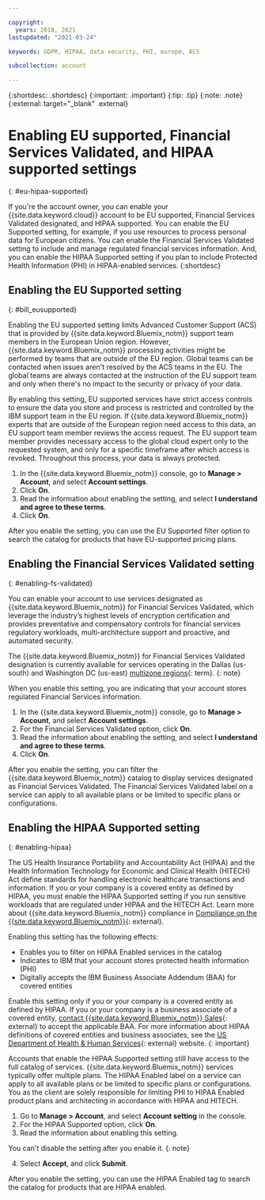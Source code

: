 ```yaml
---

copyright:
  years: 2018, 2021
lastupdated: "2021-03-24"

keywords: GDPR, HIPAA, data security, PHI, europe, ACS 

subcollection: account

---
```


{:shortdesc: .shortdesc}
{:important: .important}
{:tip: .tip}
{:note: .note}
{:external: target="_blank" .external}

# Enabling EU supported, Financial Services Validated, and HIPAA supported settings
{: #eu-hipaa-supported}

If you're the account owner, you can enable your {{site.data.keyword.cloud}} account to be EU supported, Financial Services Validated designated, and HIPAA supported. You can enable the EU Supported setting, for example, if you use resources to process personal data for European citizens. You can enable the Financial Services Validated setting to include and manage regulated financial services information. And, you can enable the HIPAA Supported setting if you plan to include Protected Health Information (PHI) in HIPAA-enabled services.
{:shortdesc}


## Enabling the EU Supported setting
{: #bill_eusupported}

Enabling the EU supported setting limits Advanced Customer Support (ACS) that is provided by {{site.data.keyword.Bluemix_notm}} support team members in the European Union region. However, {{site.data.keyword.Bluemix_notm}} processing activities might be performed by teams that are outside of the EU region. Global teams can be contacted when issues aren't resolved by the ACS teams in the EU. The global teams are always contacted at the instruction of the EU support team and only when there's no impact to the security or privacy of your data.

By enabling this setting, EU supported services have strict access controls to ensure the data you store and process is restricted and controlled by the IBM support team in the EU region. If {{site.data.keyword.Bluemix_notm}} experts that are outside of the European region need access to this data, an EU support team member reviews the access request. The EU support team member provides necessary access to the global cloud expert only to the requested system, and only for a specific timeframe after which access is revoked. Throughout this process, your data is always protected.

  1. In the {{site.data.keyword.Bluemix_notm}} console, go to **Manage > Account**, and select **Account settings**.
  2. Click **On**.
  3. Read the information about enabling the setting, and select **I understand and agree to these terms**.
  4. Click **On**.

   After you enable the setting, you can use the EU Supported filter option to search the catalog for products that have EU-supported pricing plans.

## Enabling the Financial Services Validated setting
{: #enabling-fs-validated}

You can enable your account to use services designated as {{site.data.keyword.Bluemix_notm}} for Financial Services Validated, which leverage the industry’s highest levels of encryption certification and provides preventative and compensatory controls for financial services regulatory workloads, multi-architecture support and proactive, and automated security.

The {{site.data.keyword.Bluemix_notm}} for Financial Services Validated designation is currently available for services operating in the Dallas (us-south) and Washington DC (us-east) [multizone regions](#x9774820){: term}. 
{: note}

When you enable this setting, you are indicating that your account stores regulated Financial Services information. 

1. In the {{site.data.keyword.Bluemix_notm}} console, go to **Manage > Account**, and select **Account settings**.
2. For the Financial Services Validated option, click **On**.
3. Read the information about enabling the setting, and select **I understand and agree to these terms**.
4. Click **On**.

After you enable the setting, you can filter the {{site.data.keyword.Bluemix_notm}} catalog to display services designated as Financial Services Validated. The Financial Services Validated label on a service can apply to all available plans or be limited to specific plans or configurations. 


## Enabling the HIPAA Supported setting
{: #enabling-hipaa}

The US Health Insurance Portability and Accountability Act (HIPAA) and the Health Information Technology for Economic and Clinical Health (HITECH) Act define standards for handling electronic healthcare transactions and information. If you or your company is a covered entity as defined by HIPAA, you must enable the HIPAA Supported setting if you run sensitive workloads that are regulated under HIPAA and the HITECH Act. Learn more about {{site.data.keyword.Bluemix_notm}} compliance in [Compliance on the {{site.data.keyword.Bluemix_notm}}](https://www.ibm.com/cloud/compliance){: external}.

Enabling this setting has the following effects:

* Enables you to filter on HIPAA Enabled services in the catalog
* Indicates to IBM that your account stores protected health information (PHI)
* Digitally accepts the IBM Business Associate Addendum (BAA) for covered entities

Enable this setting only if you or your company is a covered entity as defined by HIPAA. If you or your company is a business associate of a covered entity, [contact {{site.data.keyword.Bluemix_notm}} Sales](https://www.ibm.com/account/reg/us-en/signup?formid=MAIL-wcp){: external} to accept the applicable BAA. For more information about HIPAA definitions of covered entities and business associates, see the [US Department of Health & Human Services](https://www.hhs.gov/hipaa/for-professionals/covered-entities/index.html){: external} website.
{: important}

Accounts that enable the HIPAA Supported setting still have access to the full catalog of services. {{site.data.keyword.Bluemix_notm}} services typically offer multiple plans. The HIPAA Enabled label on a service can apply to all available plans or be limited to specific plans or configurations. You as the client are solely responsible for limiting PHI to HIPAA Enabled product plans and architecting in accordance with HIPAA and HITECH.

1. Go to **Manage > Account**, and select **Account setting** in the console.
2. For the HIPAA Supported option, click **On**.
3. Read the information about enabling this setting.

  You can't disable the setting after you enable it.
  {: note}

4. Select **Accept**, and click **Submit**.

  After you enable the setting, you can use the HIPAA Enabled tag to search the catalog for products that are HIPAA enabled.
